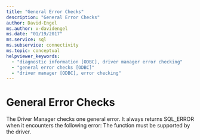 ```yaml
---
title: "General Error Checks"
description: "General Error Checks"
author: David-Engel
ms.author: v-davidengel
ms.date: "01/19/2017"
ms.service: sql
ms.subservice: connectivity
ms.topic: conceptual
helpviewer_keywords:
  - "diagnostic information [ODBC], driver manager error checking"
  - "general error checks [ODBC]"
  - "driver manager [ODBC], error checking"
---
```

# General Error Checks
The Driver Manager checks one general error. It always returns SQL_ERROR when it encounters the following error: The function must be supported by the driver.
